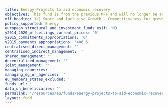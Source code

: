 ```yaml
---
title: Energy Projects to aid economic recovery
objectives: This fund is from the previous MFF and will no longer be active this year.
mff_heading: 1a) Smart and Inclusive Growth - Competitiveness for growth and jobs
policy_supported: Energy
european_structural_and_investment_funds_esif: 'NO'
y2014_2020_mffceilings_current_prices: '0'
y2015_commitments_appropriations: '0'
y2015_payments_appropriations: '406.6'
centralised_direct_management: ''
centralised_indirect_management: ''
shared_management: ''
decentralised_management: ''
joint_management: ''
managing_countries: ''
managing_dg_or_agencies: ''
eu_members_states_excluded: ''
funds_url: ''
data_on_beneficiaries: ''
permalink: "/resources/eu/funds/energy-projects-to-aid-economic-recovery"
layout: fund
---
```

